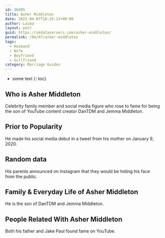 ```yaml
---
id: 16495
title: Asher Middleton
date: 2021-04-07T18:25:12+00:00
author: Laima
layout: post
guid: https://ukdataservers.com/asher-middleton/
permalink: /04/07/asher-middleton
tags:
  - Husband
  - Wife
  - Boyfriend
  - Girlfriend
category: Marriage Guides
---
```


* some text
{: toc}


## Who is Asher Middleton
                  
                  
                  
Celebrity family member and social media figure who rose to fame for being the son of YouTube content creator DanTDM and Jemma Middleton.
                  
              
            
              
            
                
                
                
## Prior to Popularity
                  
                  
                  
He made his social media debut in a tweet from his mother on January 9, 2020.
                  
              
            
              
            
                
                
                
## Random data
                  
                  
                  
His parents announced on Instagram that they would be hiding his face from the public.
                  
              
            
              
            
                
                
                
## Family & Everyday Life of Asher Middleton
                  
                  
                  
He is the son of DanTDM and Jemma Middleton.
                  
              
            
              
            
                
                
                
## People Related With Asher Middleton
                  
                  
                  
Both his father and Jake Paul found fame on YouTube. 
                  
              
            
              
            
                
              
            
              
              
            
            
              
            
          
          
          